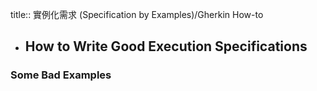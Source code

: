 title:: 實例化需求 (Specification by Examples)/Gherkin How-to

- ## How to Write Good Execution Specifications
### Some Bad Examples